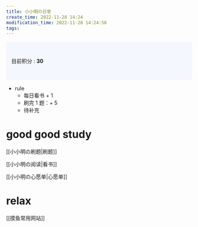 ```yaml
---
title: 小小明の日常
create_time: 2022-11-28 14:24
modification_time: 2022-11-28 14:24:56
tags:
---
```


<p style="padding: 3em 1em; background: #f5f7ff; border-radius: 4px;">
  目前积分 :  <strong>30</strong>
</p>

* rule
  * 每日看书 + 1
  * 刷完 1 题：+ 5
  * 待补充

# good good study

[[小小明の刷题|刷题]]

[[小小明の阅读|看书]]

[[小小明の心愿单|心愿单]]

# relax

[[摸鱼常用网站]]